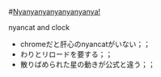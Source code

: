 #[Nyanyanyanyanyanyanya!](http://braina.github.io/nyancat_clock/)

nyancat and clock

- chromeだと肝心のnyancatがいない；；
- わりとリロードを要する；；
- 散りばめられた星の動きが公式と違う；；
